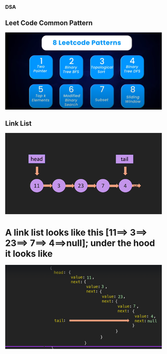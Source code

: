 ### DSA

## Leet Code Common Pattern

![8 Common Pattern](./LL/LeetCodePattern.png)

## Link List

![Pictorial LL](./LL/LL.png)

# A link list looks like this [11==> 3==> 23==> 7==> 4==>null]; under the hood it looks like

![LL Under the hood](./LL/LLUnderTheHood.png)
